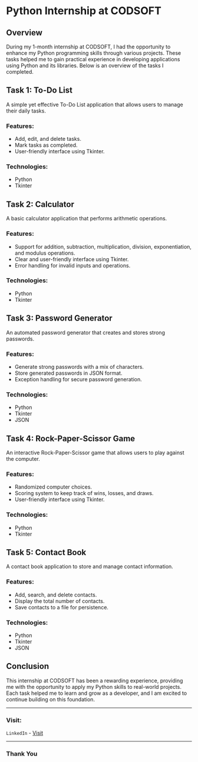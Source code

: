 # Python Internship at CODSOFT

## Overview
During my 1-month internship at CODSOFT, I had the opportunity to enhance my Python programming skills through various projects. These tasks helped me to gain practical experience in developing applications using Python and its libraries. Below is an overview of the tasks I completed.

## Task 1: To-Do List
A simple yet effective To-Do List application that allows users to manage their daily tasks.

### Features:
- Add, edit, and delete tasks.
- Mark tasks as completed.
- User-friendly interface using Tkinter.

### Technologies:
- Python
- Tkinter

## Task 2: Calculator
A basic calculator application that performs arithmetic operations.

### Features:
- Support for addition, subtraction, multiplication, division, exponentiation, and modulus operations.
- Clear and user-friendly interface using Tkinter.
- Error handling for invalid inputs and operations.

### Technologies:
- Python
- Tkinter

## Task 3: Password Generator
An automated password generator that creates and stores strong passwords.

### Features:
- Generate strong passwords with a mix of characters.
- Store generated passwords in JSON format.
- Exception handling for secure password generation.

### Technologies:
- Python
- Tkinter
- JSON

## Task 4: Rock-Paper-Scissor Game
An interactive Rock-Paper-Scissor game that allows users to play against the computer.

### Features:
- Randomized computer choices.
- Scoring system to keep track of wins, losses, and draws.
- User-friendly interface using Tkinter.

### Technologies:
- Python
- Tkinter

## Task 5: Contact Book
A contact book application to store and manage contact information.

### Features:
- Add, search, and delete contacts.
- Display the total number of contacts.
- Save contacts to a file for persistence.

### Technologies:
- Python
- Tkinter
- JSON

## Conclusion
This internship at CODSOFT has been a rewarding experience, providing me with the opportunity to apply my Python skills to real-world projects. Each task helped me to learn and grow as a developer, and I am excited to continue building on this foundation.

---

### Visit:

`LinkedIn` - [Visit](https://linkedin.com/in/anshmnsoni)

---

### Thank You
